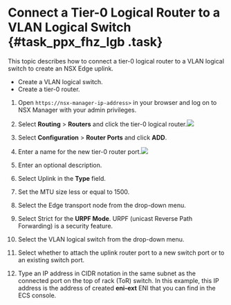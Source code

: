 # Connect a Tier-0 Logical Router to a VLAN Logical Switch {#task_ppx_fhz_lgb .task}

This topic describes how to connect a tier-0 logical router to a VLAN logical switch to create an NSX Edge uplink.

-   Create a VLAN logical switch.
-   Create a tier-0 router.

1.  Open `https://nsx-manager-ip-address>` in your browser and log on to NSX Manager with your admin privileges. 
2.   Select **Routing** \> **Routers** and click the tier-0 logical router.![](http://static-aliyun-doc.oss-cn-hangzhou.aliyuncs.com/assets/img/85014/154859278636133_en-US.png)

 
3.  Select **Configuration** \> **Router Ports** and click **ADD**. 
4.   Enter a name for the new tier-0 router port.![](http://static-aliyun-doc.oss-cn-hangzhou.aliyuncs.com/assets/img/85014/154859278636134_en-US.png)

 
5.  Enter an optional description. 
6.  Select Uplink in the **Type** field. 
7.  Set the MTU size less or equal to 1500. 
8.  Select the Edge transport node from the drop-down menu. 
9.  Select Strict for the **URPF Mode**. URPF \(unicast Reverse Path Forwarding\) is a security feature. 
10. Select the VLAN logical switch from the drop-down menu. 
11. Select whether to attach the uplink router port to a new switch port or to an existing switch port. 
12. Type an IP address in CIDR notation in the same subnet as the connected port on the top of rack \(ToR\) switch. In this example, this IP address is the address of created **eni-ext** ENI that you can find in the ECS console. 


